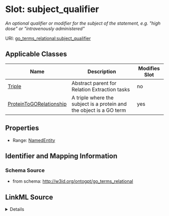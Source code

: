 

# Slot: subject_qualifier


_An optional qualifier or modifier for the subject of the statement, e.g. "high dose" or "intravenously administered"_



URI: [go_terms_relational:subject_qualifier](http://w3id.org/ontogpt/go_terms_relationalsubject_qualifier)



<!-- no inheritance hierarchy -->





## Applicable Classes

| Name | Description | Modifies Slot |
| --- | --- | --- |
| [Triple](Triple.md) | Abstract parent for Relation Extraction tasks |  no  |
| [ProteinToGORelationship](ProteinToGORelationship.md) | A triple where the subject is a protein and the object is a GO term |  yes  |







## Properties

* Range: [NamedEntity](NamedEntity.md)





## Identifier and Mapping Information







### Schema Source


* from schema: http://w3id.org/ontogpt/go_terms_relational




## LinkML Source

<details>
```yaml
name: subject_qualifier
description: An optional qualifier or modifier for the subject of the statement, e.g.
  "high dose" or "intravenously administered"
from_schema: http://w3id.org/ontogpt/go_terms_relational
rank: 1000
alias: subject_qualifier
owner: Triple
domain_of:
- Triple
range: NamedEntity

```
</details>